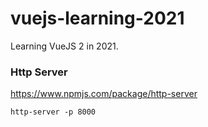 # vuejs-learning-2021

Learning VueJS 2 in 2021.


### Http Server

https://www.npmjs.com/package/http-server

```
http-server -p 8000
```

